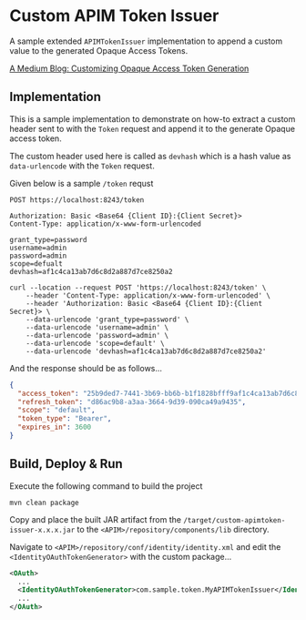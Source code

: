 # Custom APIM Token Issuer

A sample extended `APIMTokenIssuer` implementation to append a custom value to the generated Opaque Access Tokens.

[A Medium Blog: Customizing Opaque Access Token Generation](https://medium.com/@athiththan11/customizing-opaque-access-token-generation-58ec7e493405)

## Implementation

This is a sample implementation to demonstrate on how-to extract a custom header sent to with the `Token` request and append it to the generate Opaque access token. 

The custom header used here is called as `devhash` which is a hash value as `data-urlencode` with the `Token` request.

Given below is a sample `/token` requst

```http
POST https://localhost:8243/token

Authorization: Basic <Base64 {Client ID}:{Client Secret}>
Content-Type: application/x-www-form-urlencoded

grant_type=password
username=admin
password=admin
scope=defualt
devhash=af1c4ca13ab7d6c8d2a887d7ce8250a2
```

```curl
curl --location --request POST 'https://localhost:8243/token' \
    --header 'Content-Type: application/x-www-form-urlencoded' \
    --header 'Authorization: Basic <Base64 {Client ID}:{Client Secret}> \
    --data-urlencode 'grant_type=password' \
    --data-urlencode 'username=admin' \
    --data-urlencode 'password=admin' \
    --data-urlencode 'scope=default' \
    --data-urlencode 'devhash=af1c4ca13ab7d6c8d2a887d7ce8250a2'
```

And the response should be as follows...

```json
{
  "access_token": "25b9ded7-7441-3b69-bb6b-b1f1828bfff9af1c4ca13ab7d6c8d2a887d7ce8250a2",
  "refresh_token": "d86ac9b8-a3aa-3664-9d39-090ca49a9435",
  "scope": "default",
  "token_type": "Bearer",
  "expires_in": 3600
}
```

## Build, Deploy & Run

Execute the following command to build the project

```shell
mvn clean package
```

Copy and place the built JAR artifact from the `/target/custom-apimtoken-issuer-x.x.x.jar` to the `<APIM>/repository/components/lib` directory.

Navigate to `<APIM>/repository/conf/identity/identity.xml` and edit the `<IdentityOAuthTokenGenerator>` with the custom package...

```xml
<OAuth>
  ...
  <IdentityOAuthTokenGenerator>com.sample.token.MyAPIMTokenIssuer</IdentityOAuthTokenGenerator>
  ...
</OAuth>
```
